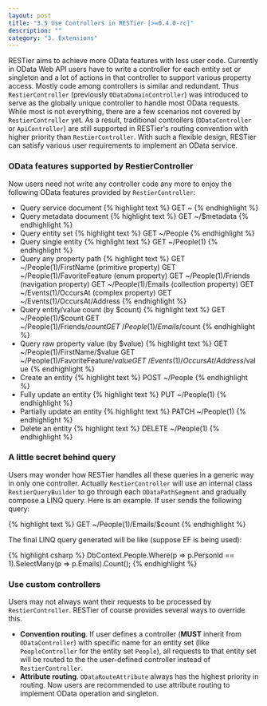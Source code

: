 ```yaml
---
layout: post
title: "3.5 Use Controllers in RESTier [>=0.4.0-rc]"
description: ""
category: "3. Extensions"
---
```


RESTier aims to achieve more OData features with less user code. Currently in OData Web API users have to write a controller for each entity set or singleton and a lot of actions in that controller to support various property access. Mostly code among controllers is similar and redundant. Thus `RestierController` (previously `ODataDomainController`) was introduced to serve as the globally unique controller to handle most OData requests. While most is not everything, there are a few scenarios not covered by `RestierController` yet. As a result, traditional controllers (`ODataController` or `ApiController`) are still supported in RESTier's routing convention with higher priority than `RestierController`. With such a flexible design, RESTier can satisfy various user requirements to implement an OData service.

### OData features supported by RestierController
Now users need not write any controller code any more to enjoy the following OData features provided by `RestierController`:

 - Query service document
{% highlight text %}
GET ~
{% endhighlight %}
 - Query metadata document
{% highlight text %}
GET ~/$metadata
{% endhighlight %}
 - Query entity set
{% highlight text %}
GET ~/People
{% endhighlight %}
 - Query single entity
{% highlight text %}
GET ~/People(1)
{% endhighlight %}
 - Query any property path
{% highlight text %}
GET ~/People(1)/FirstName (primitive property)
GET ~/People(1)/FavoriteFeature (enum property)
GET ~/People(1)/Friends (navigation property)
GET ~/People(1)/Emails (collection property)
GET ~/Events(1)/OccursAt (complex property)
GET ~/Events(1)/OccursAt/Address
{% endhighlight %}
 - Query entity/value count (by $count)
{% highlight text %}
GET ~/People(1)/$count
GET ~/People(1)/Friends/$count
GET ~/People(1)/Emails/$count
{% endhighlight %}
 - Query raw property value (by $value)
{% highlight text %}
GET ~/People(1)/FirstName/$value
GET ~/People(1)/FavoriteFeature/$value
GET ~/Events(1)/OccursAt/Address/$value
{% endhighlight %}
 - Create an entity
{% highlight text %}
POST ~/People
{% endhighlight %}
 - Fully update an entity
{% highlight text %}
PUT ~/People(1)
{% endhighlight %}
 - Partially update an entity
{% highlight text %}
PATCH ~/People(1)
{% endhighlight %}
 - Delete an entity
{% highlight text %}
DELETE ~/People(1)
{% endhighlight %}

### A little secret behind query
Users may wonder how RESTier handles all these queries in a generic way in only one controller. Actually `RestierController` will use an internal class `RestierQueryBuilder` to go through each `ODataPathSegment` and gradually compose a LINQ query. Here is an example. If user sends the following query:

{% highlight text %}
GET ~/People(1)/Emails/$count
{% endhighlight %}

The final LINQ query generated will be like (suppose EF is being used):

{% highlight csharp %}
DbContext.People.Where<Person>(p => p.PersonId == 1).SelectMany<string>(p => p.Emails).Count();
{% endhighlight %}

### Use custom controllers
Users may not always want their requests to be processed by `RestierController`. RESTier of course provides several ways to override this.

 - **Convention routing**. If user defines a controller (**MUST** inherit from `ODataController`) with specific name for an entity set (like `PeopleController` for the entity set `People`), all requests to that entity set will be routed to the the user-defined controller instead of `RestierController`.
 - **Attribute routing**. `ODataRouteAttribute` always has the highest priority in routing. Now users are recommended to use attribute routing to implement OData operation and singleton.